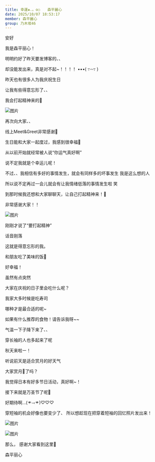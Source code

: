 ```yaml
---
title: 幸運❀.。o○　　森平麗心
date: 2025/10/07 18:53:17
member: 森平麗心
group: 乃木坂46
---
```


安好






我是森平丽心！











明明约好了昨天要发博客的、、


却没能发出来，真是对不起~！！！！
•••( ߹𖥦߹ )





昨天也有很多人为我庆祝生日




让我有些得意忘形了、、



我会打起精神来的💪






![图片](https://www.nogizaka46.com/files/46/diary/n46/MEMBER/moblog/202510/mobMYuKxt.jpg)






再次向大家、、


线上Meet&Greet非常感谢🩷



生日能和大家一起度过，我感到很幸福🍰



从以前开始就经常被人说“你运气真好啊”



说不定我就是个幸运儿呢！



不过、、我相信有多好的事情发生，就会有同样多的坏事发生
我是这么想的人


所以说不定再过一会儿就会有让我情绪低落的事情发生啦 笑



到那时候我还想和大家聊聊天，让自己打起精神来！🌟



非常感谢大家！！













![图片](https://www.nogizaka46.com/files/46/diary/n46/MEMBER/moblog/202510/mobqDKo3C.jpg)






刚刚才说了“要打起精神”



话音刚落



这就是得意忘形的我。



和朋友吃了美味的饭🍚

好幸福！






虽然有点突然

大家在庆祝的日子里会吃什么呢？


我家大多时候是吃寿司


哪种才是最合适的呢~


如果有什么推荐的食物！请告诉我呀~~









气温一下子降下来了、、


穿长袖的人也多起来了呢



秋天来啦ー！



听说前天是适合赏月的好天气

大家赏月🎑了吗？



我觉得日本有好多节日活动，真好啊~！





接下来就是万圣节了呢🎃









好期待啊…( ᵒ̴̶̷̤ ⤙ ᵒ̴̶̷̤ )♡♡♡










穿短袖的机会好像也要变少了、
所以想趁现在把穿着短袖的回忆照片发出来！




![图片](https://www.nogizaka46.com/files/46/diary/n46/MEMBER/moblog/202510/mobTENTQv.jpg)








![图片](https://www.nogizaka46.com/files/46/diary/n46/MEMBER/moblog/202510/mobFLVsps.jpg)










那么，
感谢大家看到这里💌



森平丽心